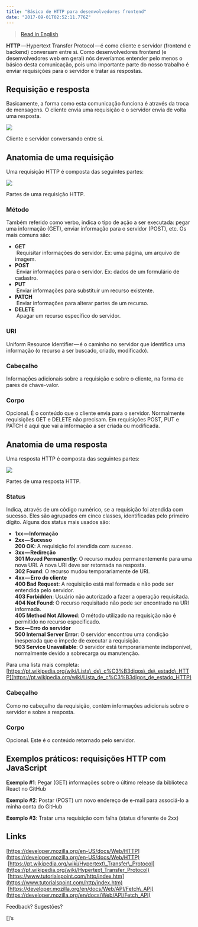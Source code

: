 ```yaml
---
title: "Básico de HTTP para desenvolvedores frontend"
date: "2017-09-01T02:52:11.776Z"
---
```

> [Read in English](https://medium.com/douglas-matoso-english/http-primer-for-frontend-developers-f091a2070637)

**HTTP** — Hypertext Transfer Protocol — é como cliente e servidor (frontend e backend) conversam entre si. Como desenvolvedores frontend (e desenvolvedores web em geral) nós deveríamos entender pelo menos o básico desta comunicação, pois uma importante parte do nosso trabalho é enviar requisições para o servidor e tratar as respostas.

## Requisição e resposta

Basicamente, a forma como esta comunicação funciona é através da troca de mensagens. O cliente envia uma requisição e o servidor envia de volta uma resposta.

![](./1_lqeEhjYQMv4k_vhbYT6eTQ.png)

Cliente e servidor conversando entre si.

## Anatomia de uma requisição

Uma requisição HTTP é composta das seguintes partes:

![](./1_qbTgoN5Qx7epTNY6cUvNDg.png)

Partes de uma requisição HTTP.

### Método

Também referido como verbo, indica o tipo de ação a ser executada: pegar uma informação (GET), enviar informação para o servidor (POST), etc. Os mais comuns são:

*   **GET**  
     Requisitar informações do servidor. Ex: uma página, um arquivo de imagem.
*   **POST**  
     Enviar informações para o servidor. Ex: dados de um formulário de cadastro.
*   **PUT**  
     Enviar informações para substituir um recurso existente.
*   **PATCH**  
     Enviar informações para alterar partes de um recurso.
*   **DELETE**  
     Apagar um recurso específico do servidor.

### URI

Uniform Resource Identifier — é o caminho no servidor que identifica uma informação (o recurso a ser buscado, criado, modificado).

### Cabeçalho

Informações adicionais sobre a requisição e sobre o cliente, na forma de pares de chave-valor.

### Corpo

Opcional. É o conteúdo que o cliente envia para o servidor. Normalmente requisições GET e DELETE não precisam. Em requisições POST, PUT e PATCH é aqui que vai a informação a ser criada ou modificada.

## Anatomia de uma resposta

Uma resposta HTTP é composta das seguintes partes:

![](./1_BrUEYdcNRbdqE3drkN5WoQ.png)

Partes de uma resposta HTTP.

### Status

Indica, através de um código numérico, se a requisição foi atendida com sucesso. Eles são agrupados em cinco classes, identificadas pelo primeiro dígito. Alguns dos status mais usados são:

*   **1xx — Informação**
*   **2xx — Sucesso**  
    **200 OK**: A requisição foi atendida com sucesso.
*   **3xx — Redireção**  
    **301 Moved Permanently**: O recurso mudou permanentemente para uma nova URI. A nova URI deve ser retornada na resposta.  
    **302 Found**: O recurso mudou temporariamente de URI.
*   **4xx — Erro do cliente**  
    **400 Bad Request**: A requisição está mal formada e não pode ser entendida pelo servidor.  
    **403 Forbidden**: Usuário não autorizado a fazer a operação requisitada.  
    **404 Not Found**: O recurso requisitado não pode ser encontrado na URI informada.  
    **405 Method Not Allowed**: O método utilizado na requisição não é permitido no recurso especificado.
*   **5xx — Erro do servidor**  
    **500 Internal Server Error**: O servidor encontrou uma condição inesperada que o impede de executar a requisição.  
    **503 Service Unavailable**: O servidor está temporariamente indisponível, normalmente devido a sobrecarga ou manutenção.

Para uma lista mais completa:  
[https://pt.wikipedia.org/wiki/Lista\_de\_c%C3%B3digos\_de\_estado\_HTTP](https://pt.wikipedia.org/wiki/Lista_de_c%C3%B3digos_de_estado_HTTP)

### Cabeçalho

Como no cabeçalho da requisição, contém informações adicionais sobre o servidor e sobre a resposta.

### Corpo

Opcional. Este é o conteúdo retornado pelo servidor.

## Exemplos práticos: requisições HTTP com JavaScript

**Exemplo #1**: Pegar (GET) informações sobre o último release da biblioteca React no GitHub

**Exemplo #2**: Postar (POST) um novo endereço de e-mail para associá-lo a minha conta do GitHub

**Exemplo #3**: Tratar uma requisição com falha (status diferente de 2xx)

## Links

[https://developer.mozilla.org/en-US/docs/Web/HTTP](https://developer.mozilla.org/en-US/docs/Web/HTTP)  
 [https://pt.wikipedia.org/wiki/Hypertext\_Transfer\_Protocol](https://pt.wikipedia.org/wiki/Hypertext_Transfer_Protocol)  
 [https://www.tutorialspoint.com/http/index.htm](https://www.tutorialspoint.com/http/index.htm)  
 [https://developer.mozilla.org/en/docs/Web/API/Fetch\_API](https://developer.mozilla.org/en/docs/Web/API/Fetch_API)

Feedback? Sugestões?

\[\]’s